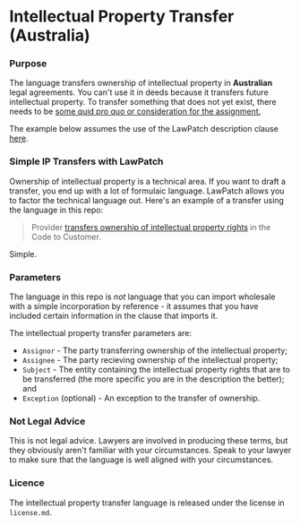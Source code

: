 # Intellectual Property Transfer (Australia)

### Purpose

The language transfers ownership of intellectual property in **Australian** legal agreements.  You can't use it in deeds because it transfers future intellectual property. To transfer something that does not yet exist, there needs to be [some quid pro quo or consideration for the assignment.](https://jade.barnet.com.au/Jade.html#!article=65687)

The example below assumes the use of the LawPatch description clause <a href="https://github.com/lawpatch/lawpatch-docs" target="_blank">here</a>.

### Simple IP Transfers with LawPatch

Ownership of intellectual property is a technical area.  If you want to draft a transfer, you end up with a lot of formulaic language.  LawPatch allows you to factor the technical language out.  Here's an example of a transfer using the language in this repo:

> Provider <a href="" target="_blank">transfers ownership of intellectual property rights</a> in the Code to Customer.

Simple.

### Parameters

The language in this repo is *not* language that you can import wholesale with a simple incorporation by reference - it assumes that you have included certain information in the clause that imports it.

The intellectual property transfer parameters are:

- `Assignor` - The party transferring ownership of the intellectual property;
- `Assignee` - The party recieving ownership of the intellectual property; 
- `Subject` - The entity containing the intellectual property rights that are to be transferred (the more specific you are in the description the better); and
- `Exception` (optional) - An exception to the transfer of ownership.

### Not Legal Advice

This is not legal advice.  Lawyers are involved in producing these terms, but they obviously aren't familiar with your circumstances.  Speak to your lawyer to make sure that the language is well aligned with your circumstances.

### Licence

The intellectual property transfer language is released under the license in `license.md`.
